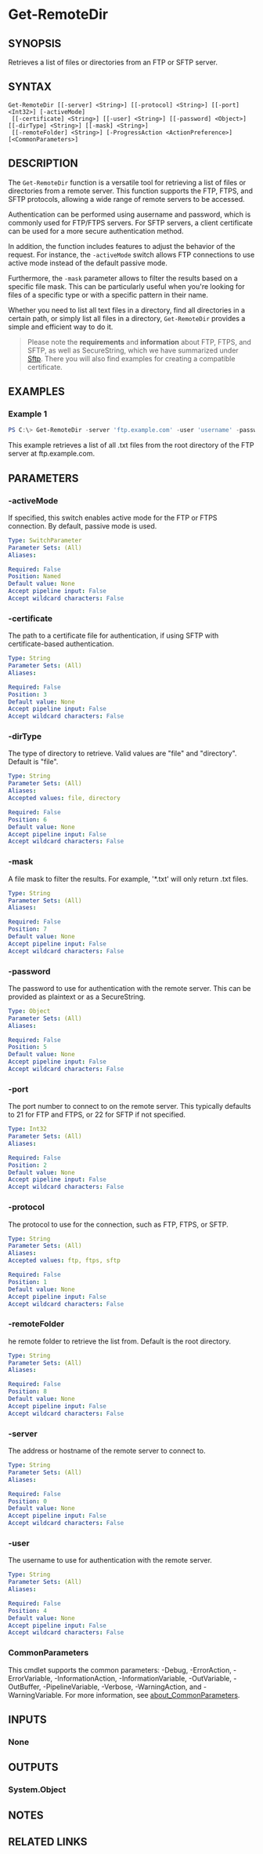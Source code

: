 ﻿---
external help file: EulandaConnect-help.xml
Module Name: EulandaConnect
online version: https://github.com/Eulanda/EulandaConnect/blob/master/docs/Get-RemoteDir.md
schema: 2.0.0
lastMod: 2024-03-19T06:27:25
---

# Get-RemoteDir

## SYNOPSIS
Retrieves a list of files or directories from an FTP or SFTP server.

## SYNTAX

```
Get-RemoteDir [[-server] <String>] [[-protocol] <String>] [[-port] <Int32>] [-activeMode]
 [[-certificate] <String>] [[-user] <String>] [[-password] <Object>] [[-dirType] <String>] [[-mask] <String>]
 [[-remoteFolder] <String>] [-ProgressAction <ActionPreference>] [<CommonParameters>]
```

## DESCRIPTION
The `Get-RemoteDir` function is a versatile tool for retrieving a list of files or directories from a remote server. This function supports the FTP, FTPS, and SFTP protocols, allowing a wide range of remote servers to be accessed.

Authentication can be performed using ausername and password, which is commonly used for FTP/FTPS servers. For SFTP servers, a client certificate can be used for a more secure authentication method.

In addition, the function includes features to adjust the behavior of the request. For instance, the `-activeMode` switch allows FTP connections to use active mode instead of the default passive mode.

Furthermore, the `-mask` parameter allows to filter the results based on a specific file mask. This can be particularly useful when you're looking for files of a specific type or with a specific pattern in their name.

Whether you need to list all text files in a directory, find all directories in a certain path, or simply list all files in a directory, `Get-RemoteDir` provides a simple and efficient way to do it.

> Please note the **requirements** and **information** about FTP, FTPS, and SFTP, as well as SecureString, which we have summarized under [Sftp](../appendix/Sftp.md). There you will also find examples for creating a compatible certificate.

## EXAMPLES

### Example 1
```powershell
PS C:\> Get-RemoteDir -server 'ftp.example.com' -user 'username' -password 'password' -dirType 'file' -mask '*.txt'
```

This example retrieves a list of all .txt files from the root directory of the FTP server at ftp.example.com.

## PARAMETERS

### -activeMode
If specified, this switch enables active mode for the FTP or FTPS connection. By default, passive mode is used.

```yaml
Type: SwitchParameter
Parameter Sets: (All)
Aliases:

Required: False
Position: Named
Default value: None
Accept pipeline input: False
Accept wildcard characters: False
```

### -certificate
The path to a certificate file for authentication, if using SFTP with certificate-based authentication.

```yaml
Type: String
Parameter Sets: (All)
Aliases:

Required: False
Position: 3
Default value: None
Accept pipeline input: False
Accept wildcard characters: False
```

### -dirType
The type of directory to retrieve. Valid values are "file" and "directory". Default is "file".

```yaml
Type: String
Parameter Sets: (All)
Aliases:
Accepted values: file, directory

Required: False
Position: 6
Default value: None
Accept pipeline input: False
Accept wildcard characters: False
```

### -mask
A file mask to filter the results. For example, '*.txt' will only return .txt files.

```yaml
Type: String
Parameter Sets: (All)
Aliases:

Required: False
Position: 7
Default value: None
Accept pipeline input: False
Accept wildcard characters: False
```

### -password
The password to use for authentication with the remote server. This can be provided as plaintext or as a SecureString.

```yaml
Type: Object
Parameter Sets: (All)
Aliases:

Required: False
Position: 5
Default value: None
Accept pipeline input: False
Accept wildcard characters: False
```

### -port
The port number to connect to on the remote server. This typically defaults to 21 for FTP and FTPS, or 22 for SFTP if not specified.

```yaml
Type: Int32
Parameter Sets: (All)
Aliases:

Required: False
Position: 2
Default value: None
Accept pipeline input: False
Accept wildcard characters: False
```

### -protocol
The protocol to use for the connection, such as FTP, FTPS, or SFTP.

```yaml
Type: String
Parameter Sets: (All)
Aliases:
Accepted values: ftp, ftps, sftp

Required: False
Position: 1
Default value: None
Accept pipeline input: False
Accept wildcard characters: False
```

### -remoteFolder
he remote folder to retrieve the list from. Default is the root directory.

```yaml
Type: String
Parameter Sets: (All)
Aliases:

Required: False
Position: 8
Default value: None
Accept pipeline input: False
Accept wildcard characters: False
```

### -server
The address or hostname of the remote server to connect to.

```yaml
Type: String
Parameter Sets: (All)
Aliases:

Required: False
Position: 0
Default value: None
Accept pipeline input: False
Accept wildcard characters: False
```

### -user
The username to use for authentication with the remote server.

```yaml
Type: String
Parameter Sets: (All)
Aliases:

Required: False
Position: 4
Default value: None
Accept pipeline input: False
Accept wildcard characters: False
```


### CommonParameters
This cmdlet supports the common parameters: -Debug, -ErrorAction, -ErrorVariable, -InformationAction, -InformationVariable, -OutVariable, -OutBuffer, -PipelineVariable, -Verbose, -WarningAction, and -WarningVariable. For more information, see [about_CommonParameters](http://go.microsoft.com/fwlink/?LinkID=113216).

## INPUTS

### None

## OUTPUTS

### System.Object
## NOTES

## RELATED LINKS


